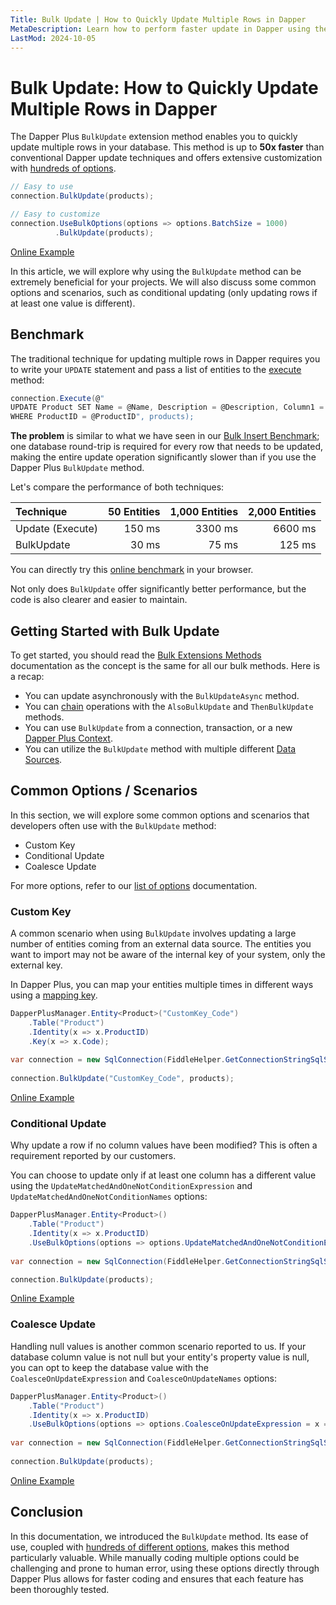 ```yaml
---
Title: Bulk Update | How to Quickly Update Multiple Rows in Dapper
MetaDescription: Learn how to perform faster update in Dapper using the Bulk Update method, understand why it's essential, and explore some common scenarios.
LastMod: 2024-10-05
---
```


# Bulk Update: How to Quickly Update Multiple Rows in Dapper

The Dapper Plus `BulkUpdate` extension method enables you to quickly update multiple rows in your database. This method is up to **50x faster** than conventional Dapper update techniques and offers extensive customization with [hundreds of options](/options).

```csharp
// Easy to use
connection.BulkUpdate(products);

// Easy to customize
connection.UseBulkOptions(options => options.BatchSize = 1000)
		  .BulkUpdate(products);
```

[Online Example](https://dotnetfiddle.net/iezfmD)

In this article, we will explore why using the `BulkUpdate` method can be extremely beneficial for your projects. We will also discuss some common options and scenarios, such as conditional updating (only updating rows if at least one value is different).

## Benchmark

The traditional technique for updating multiple rows in Dapper requires you to write your `UPDATE` statement and pass a list of entities to the [execute](https://www.learndapper.com/non-query) method:

```csharp
connection.Execute(@"
UPDATE Product SET Name = @Name, Description = @Description, Column1 = @Column1, Column2 = @Column2, Column3 = @Column3, Column4 = @Column4, Column5 = @Column5, Column6 = @Column6, Column7 = @Column7, Column8 = @Column8, Column9 = @Column9
WHERE ProductID = @ProductID", products);
```

**The problem** is similar to what we have seen in our [Bulk Insert Benchmark](/bulk-insert#benchmark); one database round-trip is required for every row that needs to be updated, making the entire update operation significantly slower than if you use the Dapper Plus `BulkUpdate` method.

Let's compare the performance of both techniques:

| Technique         | 50 Entities | 1,000 Entities | 2,000 Entities |
| :---------------- | -----------:| --------------:| --------------:|
| Update (Execute)  | 150 ms      | 3300 ms        | 6600 ms      |
| BulkUpdate        | 30 ms       | 75 ms          | 125 ms         |

You can directly try this [online benchmark](https://dotnetfiddle.net/qnbq6o) in your browser.

Not only does `BulkUpdate` offer significantly better performance, but the code is also clearer and easier to maintain.

## Getting Started with Bulk Update

To get started, you should read the [Bulk Extensions Methods](/bulk-extensions-methods) documentation as the concept is the same for all our bulk methods. Here is a recap:

- You can update asynchronously with the `BulkUpdateAsync` method.
- You can [chain](/bulk-extensions-methods#chaining) operations with the `AlsoBulkUpdate` and `ThenBulkUpdate` methods.
- You can use `BulkUpdate` from a connection, transaction, or a new [Dapper Plus Context](/dapper-plus-context).
- You can utilize the `BulkUpdate` method with multiple different [Data Sources](/data-source).

## Common Options / Scenarios

In this section, we will explore some common options and scenarios that developers often use with the `BulkUpdate` method:

- Custom Key
- Conditional Update
- Coalesce Update

For more options, refer to our [list of options](/options) documentation.

### Custom Key

A common scenario when using `BulkUpdate` involves updating a large number of entities coming from an external data source. The entities you want to import may not be aware of the internal key of your system, only the external key.

In Dapper Plus, you can map your entities multiple times in different ways using a [mapping key](/mapping#mapping-key).

```csharp
DapperPlusManager.Entity<Product>("CustomKey_Code")
	.Table("Product")
	.Identity(x => x.ProductID)
	.Key(x => x.Code);
	
var connection = new SqlConnection(FiddleHelper.GetConnectionStringSqlServer());
			
connection.BulkUpdate("CustomKey_Code", products);
```

[Online Example](https://dotnetfiddle.net/sZczkE)

### Conditional Update

Why update a row if no column values have been modified? This is often a requirement reported by our customers.

You can choose to update only if at least one column has a different value using the `UpdateMatchedAndOneNotConditionExpression` and `UpdateMatchedAndOneNotConditionNames` options:

```csharp
DapperPlusManager.Entity<Product>()
	.Table("Product")
	.Identity(x => x.ProductID)
	.UseBulkOptions(options => options.UpdateMatchedAndOneNotConditionExpression = x => new { x.Name });
	
var connection = new SqlConnection(FiddleHelper.GetConnectionStringSqlServer());

connection.BulkUpdate(products);
```

[Online Example](https://dotnetfiddle.net/V2dUq2)

### Coalesce Update

Handling null values is another common scenario reported to us. If your database column value is not null but your entity's property value is null, you can opt to keep the database value with the `CoalesceOnUpdateExpression` and `CoalesceOnUpdateNames` options:

```csharp
DapperPlusManager.Entity<Product>()
	.Table("Product")
	.Identity(x => x.ProductID)
	.UseBulkOptions(options => options.CoalesceOnUpdateExpression = x => new { x.Name });
	
var connection = new SqlConnection(FiddleHelper.GetConnectionStringSqlServer());
	
connection.BulkUpdate(products);
```

[Online Example](https://dotnetfiddle.net/eV2FeA)

## Conclusion

In this documentation, we introduced the `BulkUpdate` method. Its ease of use, coupled with [hundreds of different options](/options), makes this method particularly valuable. While manually coding multiple options could be challenging and prone to human error, using these options directly through Dapper Plus allows for faster coding and ensures that each feature has been thoroughly tested.
